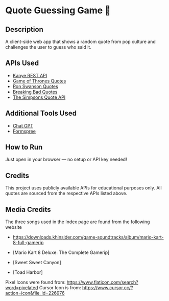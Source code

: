 # Quote Guessing Game 🎯

## Description
A client-side web app that shows a random quote from pop culture and challenges the user to guess who said it.

## APIs Used
- [Kanye REST API](https://api.kanye.rest/)
- [Game of Thrones Quotes](https://api.gameofthronesquotes.xyz)
- [Ron Swanson Quotes](https://ron-swanson-quotes.herokuapp.com)
- [Breaking Bad Quotes](https://api.breakingbadquotes.xyz)
- [The Simpsons Quote API](https://thesimpsonsquoteapi.glitch.me/)

## Additional Tools Used
- [Chat GPT](https://chatgpt.com)
- [Formspree](https://formspree.io/)

## How to Run
Just open in your browser — no setup or API key needed!

## Credits
This project uses publicly available APIs for educational purposes only. All quotes are sourced from the respective APIs listed above.

## Media Credits
The three songs used in the Index page are found from the following website
- https://downloads.khinsider.com/game-soundtracks/album/mario-kart-8-full-gamerip

- [Mario Kart 8 Deluxe: The Complete Gamerip]
- [Sweet Sweet Canyon]
- [Toad Harbor]

Pixel Icons were found from: https://www.flaticon.com/search?word=pixelated
Cursor Icon is from: https://www.cursor.cc/?action=icon&file_id=226976
